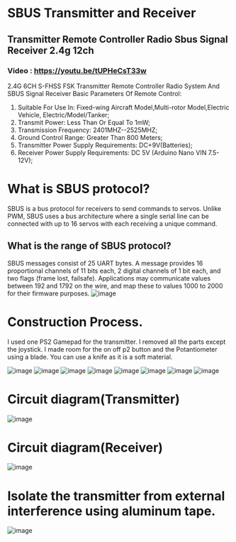 # SBUS Transmitter and Receiver
## Transmitter Remote Controller Radio Sbus Signal Receiver 2.4g 12ch

### Video : https://youtu.be/tUPHeCsT33w

2.4G 6CH S-FHSS FSK Transmitter Remote Controller Radio System And SBUS Signal Receiver
Basic Parameters Of Remote Control:
1. Suitable For Use In: Fixed-wing Aircraft Model,Multi-rotor Model,Electric Vehicle, Electric/Model/Tanker;
2. Transmit Power: Less Than Or Equal To 1mW;
3. Transmission Frequency: 2401MHZ--2525MHZ;
4. Ground Control Range: Greater Than 800 Meters;
5. Transmitter Power Supply Requirements: DC+9V(Batteries);
6. Receiver Power Supply Requirements: DC 5V (Arduino Nano VIN 7.5-12V);

# What is SBUS protocol?
SBUS is a bus protocol for receivers to send commands to servos. Unlike PWM, SBUS uses a bus architecture where a single serial line can be connected with up to 16 servos with each receiving a unique command.

## What is the range of SBUS protocol?
SBUS messages consist of 25 UART bytes. A message provides 16 proportional channels of 11 bits each, 2 digital channels of 1 bit each, and two flags (frame lost, failsafe). Applications may communicate values between 192 and 1792 on the wire, and map these to values 1000 to 2000 for their firmware purposes.
![image](https://github.com/rizacelik/SBUS-transmitter-and-receiver/assets/19993109/0eb56246-5a30-48aa-ac02-1726b23f2328)

# Construction Process.
I used one PS2 Gamepad for the transmitter. I removed all the parts except the joystick. I made room for the on off p2 button and the Potantiometer using a blade. You can use a knife as it is a soft material.

![image](https://github.com/rizacelik/SBUS-transmitter-and-receiver/assets/19993109/cfb93903-9ff7-4c1e-bff0-d0dfb2c9a441)
![image](https://github.com/rizacelik/SBUS-transmitter-and-receiver/assets/19993109/62a7e5e6-70df-48ab-90a4-9045b1f5b3c2)
![image](https://github.com/rizacelik/SBUS-transmitter-and-receiver/assets/19993109/7e43b134-5977-4e9d-ab32-b30a462bc662)
![image](https://github.com/rizacelik/SBUS-transmitter-and-receiver/assets/19993109/1706f378-15e7-4cc8-b85f-856cd72cdb8a)
![image](https://github.com/rizacelik/SBUS-transmitter-and-receiver/assets/19993109/290a4d3c-28d3-4b65-94bc-1b24e161d523)
![image](https://github.com/rizacelik/SBUS-transmitter-and-receiver/assets/19993109/2a4ed7e5-695d-4b16-8acd-ebba42d7e795)
![image](https://github.com/rizacelik/SBUS-transmitter-and-receiver/assets/19993109/ca68c25e-8212-4bf1-9b58-72810b6dfe16)
![image](https://github.com/rizacelik/SBUS-transmitter-and-receiver/assets/19993109/42523d89-ead9-4b09-9566-459e62e32319)

# Circuit diagram(Transmitter)
![image](https://github.com/rizacelik/SBUS-transmitter-and-receiver/assets/19993109/6c013dae-b590-4879-86a7-0240f14436d4)

# Circuit diagram(Receiver)

![image](https://github.com/rizacelik/SBUS-transmitter-and-receiver/assets/19993109/b3b49363-efca-4b80-9fa0-e937e864ce38)

# Isolate the transmitter from external interference using aluminum tape.
![image](https://github.com/rizacelik/SBUS-transmitter-and-receiver/assets/19993109/81c78719-67fd-489f-917a-1c8c0b87591b)

